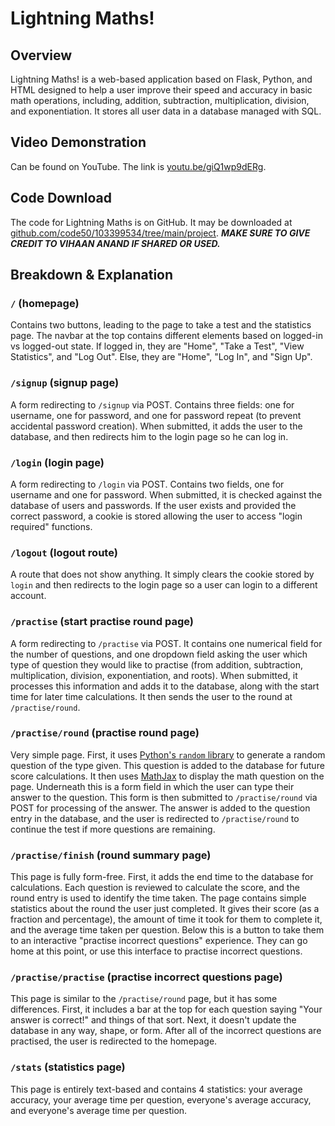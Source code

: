 # Lightning Maths!

## Overview
Lightning Maths! is a web-based application based on Flask, Python, and HTML designed to help a user improve their speed and accuracy in basic math operations, including, addition, subtraction, multiplication, division, and exponentiation. It stores all user data in a database managed with SQL.

## Video Demonstration
Can be found on YouTube. The link is [youtu.be/giQ1wp9dERg](youtu.be/giQ1wp9dERg).

## Code Download
The code for Lightning Maths is on GitHub. It may be downloaded at [github.com/code50/103399534/tree/main/project](github.com/code50/103399534/tree/main/project). ***MAKE SURE TO GIVE CREDIT TO VIHAAN ANAND IF SHARED OR USED.***

## Breakdown & Explanation
### `/` (homepage)
Contains two buttons, leading to the page to take a test and the statistics page. The navbar at the top contains different elements based on logged-in vs logged-out state. If logged in, they are "Home", "Take a Test", "View Statistics", and "Log Out". Else, they are "Home", "Log In", and "Sign Up".

### `/signup` (signup page)
A form redirecting to `/signup` via POST. Contains three fields: one for username, one for password, and one for password repeat (to prevent accidental password creation). When submitted, it adds the user to the database, and then redirects him to the login page so he can log in.

### `/login` (login page)
A form redirecting to `/login` via POST. Contains two fields, one for username and one for password. When submitted, it is checked against the database of users and passwords. If the user exists and provided the correct password, a cookie is stored allowing the user to access "login required" functions.

### `/logout` (logout route)
A route that does not show anything. It simply clears the cookie stored by `login` and then redirects to the login page so a user can login to a different account.

### `/practise` (start practise round page)
A form redirecting to `/practise` via POST. It contains one numerical field for the number of questions, and one dropdown field asking the user which type of question they would like to practise (from addition, subtraction, multiplication, division, exponentiation, and roots). When submitted, it processes this information and adds it to the database, along with the start time for later time calculations. It then sends the user to the round at `/practise/round`.

### `/practise/round` (practise round page)
Very simple page. First, it uses [Python's `random` library](https://docs.python.org/3/library/random.html) to generate a random question of the type given. This question is added to the database for future score calculations. It then uses [MathJax](https://www.mathjax.org) to display the math question on the page. Underneath this is a form field in which the user can type their answer to the question. This form is then submitted to `/practise/round` via POST for processing of the answer. The answer is added to
the question entry in the database, and the user is redirected to `/practise/round` to continue the test if more questions are remaining.

### `/practise/finish` (round summary page)
This page is fully form-free. First, it adds the end time to the database for calculations. Each question is reviewed to calculate the score, and the round entry is used to identify the time taken. The page contains simple statistics about the round the user just completed. It gives their score (as a fraction and percentage), the amount of time it took for them to complete it, and the average time taken per question. Below this is a button to take them to an interactive "practise incorrect questions" experience. They can go home at this point, or use this interface to practise incorrect questions.

### `/practise/practise` (practise incorrect questions page)
This page is similar to the `/practise/round` page, but it has some differences. First, it includes a bar at the top for each question saying "Your answer is correct!" and things of that sort. Next, it doesn't update the database in any way, shape, or form. After all of the incorrect questions are practised, the user is redirected to the homepage.

### `/stats` (statistics page)
This page is entirely text-based and contains 4 statistics: your average accuracy, your average time per question, everyone's average accuracy, and everyone's average time per question.
